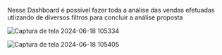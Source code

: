 Nesse Dashboard é possível fazer toda a análise das vendas efetuadas utlizando de diversos filtros para concluir a análise proposta

![Captura de tela 2024-06-18 105334](https://github.com/NicoRGabriel/Dashboard-de-Vendas/assets/124323874/f4a09020-dc68-449c-bbac-7a4c42244a30)



![Captura de tela 2024-06-18 105405](https://github.com/NicoRGabriel/Dashboard-de-Vendas/assets/124323874/90c91cfe-d34b-401f-a9ab-04b34e61b055)

